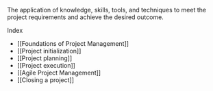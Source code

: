 The application of knowledge, skills, tools, and techniques to meet the project requirements and achieve the desired outcome.

Index
- [[Foundations of Project Management]]
- [[Project initialization]]
- [[Project planning]]
- [[Project execution]]
- [[Agile Project Management]]
- [[Closing a project]]